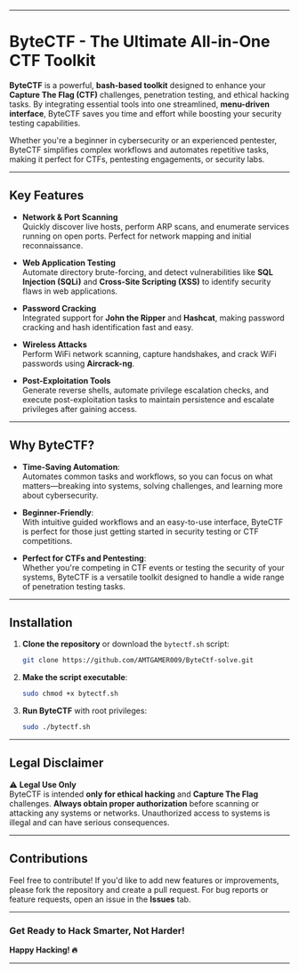 
---

# ByteCTF - The Ultimate All-in-One CTF Toolkit

**ByteCTF** is a powerful, **bash-based toolkit** designed to enhance your **Capture The Flag (CTF)** challenges, penetration testing, and ethical hacking tasks. By integrating essential tools into one streamlined, **menu-driven interface**, ByteCTF saves you time and effort while boosting your security testing capabilities.

Whether you're a beginner in cybersecurity or an experienced pentester, ByteCTF simplifies complex workflows and automates repetitive tasks, making it perfect for CTFs, pentesting engagements, or security labs.

---

## Key Features

- **Network & Port Scanning**  
  Quickly discover live hosts, perform ARP scans, and enumerate services running on open ports. Perfect for network mapping and initial reconnaissance.

- **Web Application Testing**  
  Automate directory brute-forcing, and detect vulnerabilities like **SQL Injection (SQLi)** and **Cross-Site Scripting (XSS)** to identify security flaws in web applications.

- **Password Cracking**  
  Integrated support for **John the Ripper** and **Hashcat**, making password cracking and hash identification fast and easy.

- **Wireless Attacks**  
  Perform WiFi network scanning, capture handshakes, and crack WiFi passwords using **Aircrack-ng**.

- **Post-Exploitation Tools**  
  Generate reverse shells, automate privilege escalation checks, and execute post-exploitation tasks to maintain persistence and escalate privileges after gaining access.

---

## Why ByteCTF?

- **Time-Saving Automation**:  
  Automates common tasks and workflows, so you can focus on what matters—breaking into systems, solving challenges, and learning more about cybersecurity.

- **Beginner-Friendly**:  
  With intuitive guided workflows and an easy-to-use interface, ByteCTF is perfect for those just getting started in security testing or CTF competitions.

- **Perfect for CTFs and Pentesting**:  
  Whether you're competing in CTF events or testing the security of your systems, ByteCTF is a versatile toolkit designed to handle a wide range of penetration testing tasks.

---

## Installation

1. **Clone the repository** or download the `bytectf.sh` script:
    ```bash
    git clone https://github.com/AMTGAMER009/ByteCtf-solve.git
    ```

2. **Make the script executable**:
    ```bash
    sudo chmod +x bytectf.sh
    ```

3. **Run ByteCTF** with root privileges:
    ```bash
    sudo ./bytectf.sh
    ```

---

## Legal Disclaimer

⚠ **Legal Use Only**  
ByteCTF is intended **only for ethical hacking** and **Capture The Flag** challenges. **Always obtain proper authorization** before scanning or attacking any systems or networks. Unauthorized access to systems is illegal and can have serious consequences.

---

## Contributions

Feel free to contribute! If you'd like to add new features or improvements, please fork the repository and create a pull request. For bug reports or feature requests, open an issue in the **Issues** tab.

---

### **Get Ready to Hack Smarter, Not Harder!**

**Happy Hacking! 🔥**

---

